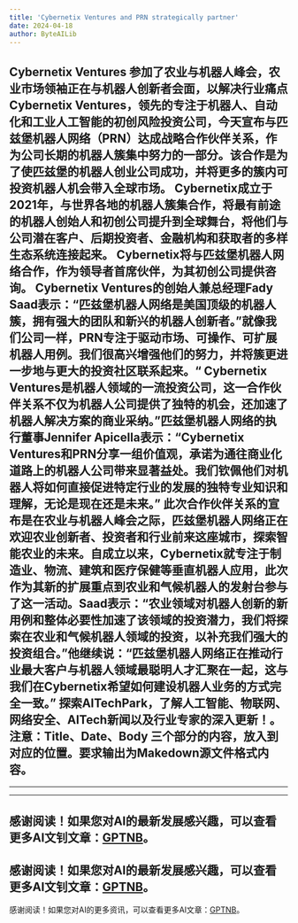 ```yaml
---
title: 'Cybernetix Ventures and PRN strategically partner'
date: 2024-04-18
author: ByteAILib
---
```


Cybernetix Ventures 参加了农业与机器人峰会，农业市场领袖正在与机器人创新者会面，以解决行业痛点 Cybernetix Ventures，领先的专注于机器人、自动化和工业人工智能的初创风险投资公司，今天宣布与匹兹堡机器人网络（PRN）达成战略合作伙伴关系，作为公司长期的机器人簇集中努力的一部分。该合作是为了使匹兹堡的机器人创业公司成功，并将更多的簇内可投资机器人机会带入全球市场。 Cybernetix成立于2021年，与世界各地的机器人簇集合作，将最有前途的机器人创始人和初创公司提升到全球舞台，将他们与公司潜在客户、后期投资者、金融机构和获取者的多样生态系统连接起来。 Cybernetix将与匹兹堡机器人网络合作，作为领导者首席伙伴，为其初创公司提供咨询。 Cybernetix Ventures的创始人兼总经理Fady Saad表示：“匹兹堡机器人网络是美国顶级的机器人簇，拥有强大的团队和新兴的机器人创新者。”就像我们公司一样，PRN专注于驱动市场、可操作、可扩展机器人用例。我们很高兴增强他们的努力，并将簇更进一步地与更大的投资社区联系起来。“ Cybernetix Ventures是机器人领域的一流投资公司，这一合作伙伴关系不仅为机器人公司提供了独特的机会，还加速了机器人解决方案的商业采纳。”匹兹堡机器人网络的执行董事Jennifer Apicella表示：“Cybernetix Ventures和PRN分享一组价值观，承诺为通往商业化道路上的机器人公司带来显著益处。我们钦佩他们对机器人将如何直接促进特定行业的发展的独特专业知识和理解，无论是现在还是未来。” 此次合作伙伴关系的宣布是在农业与机器人峰会之际，匹兹堡机器人网络正在欢迎农业创新者、投资者和行业前来这座城市，探索智能农业的未来。自成立以来，Cybernetix就专注于制造业、物流、建筑和医疗保健等垂直机器人应用，此次作为其新的扩展重点到农业和气候机器人的发射台参与了这一活动。Saad表示：“农业领域对机器人创新的新用例和整体必要性加速了该领域的投资潜力，我们将探索在农业和气候机器人领域的投资，以补充我们强大的投资组合。”他继续说：“匹兹堡机器人网络正在推动行业最大客户与机器人领域最聪明人才汇聚在一起，这与我们在Cybernetix希望如何建设机器人业务的方式完全一致。” 探索AITechPark，了解人工智能、物联网、网络安全、AITech新闻以及行业专家的深入更新！。注意：Title、Date、Body 三个部分的内容，放入到对应的位置。要求输出为Makedown源文件格式内容。 
---
---

---
感谢阅读！如果您对AI的最新发展感兴趣，可以查看更多AI文钊文章：[GPTNB](https://gptnb.com)。
---
感谢阅读！如果您对AI的最新发展感兴趣，可以查看更多AI文钊文章：[GPTNB](https://gptnb.com)。
---
感谢阅读！如果您对AI的更多资讯，可以查看更多AI文章：[GPTNB](https://gptnb.com)。